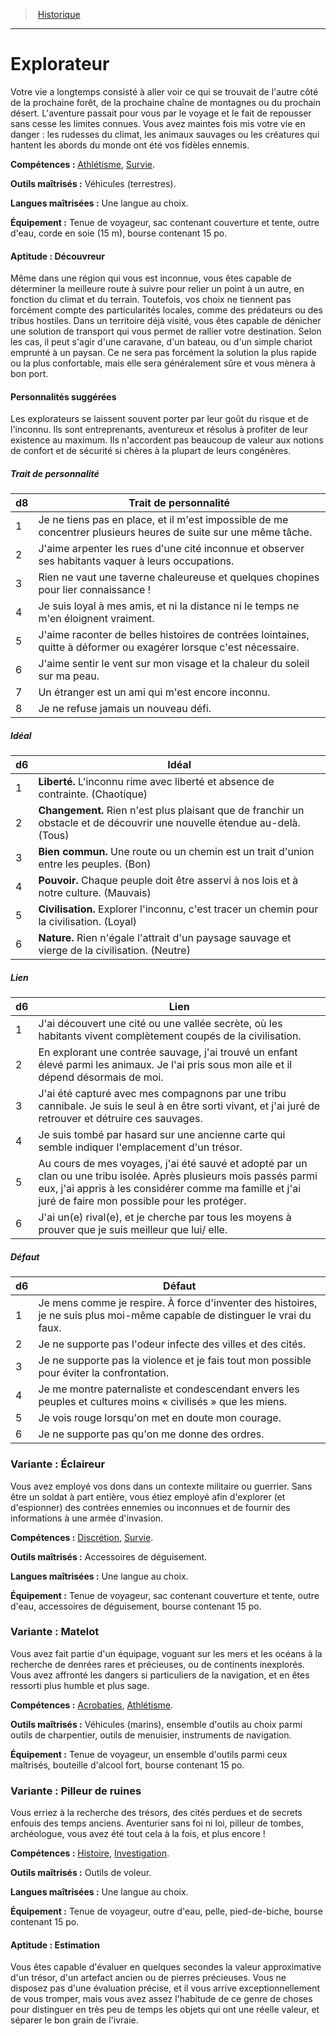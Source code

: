 
<!--BackgroundItem-->

> <!--ParentNameLink-->[Historique](backgrounds_hd.md)<!--/ParentNameLink-->

---

# <!--Name-->Explorateur<!--/Name-->

<!--Description-->

Votre vie a longtemps consisté à aller voir ce qui se trouvait de l'autre côté de la prochaine forêt, de la prochaine chaîne de montagnes ou du prochain désert. L'aventure passait pour vous par le voyage et le fait de repousser sans cesse les limites connues. Vous avez maintes fois mis votre vie en danger : les rudesses du climat, les animaux sauvages ou les créatures qui hantent les abords du monde ont été vos fidèles ennemis.

<!--/Description-->

**Compétences :** <!--Skills-->[Athlétisme], [Survie].<!--/Skills-->

**Outils maîtrisés :** <!--MasteredTools-->Véhicules (terrestres).<!--/MasteredTools-->

**Langues maîtrisées :** <!--MasteredLanguages-->Une langue au choix.<!--/MasteredLanguages-->

**Équipement :** <!--Equipment-->Tenue de voyageur, sac contenant couverture et tente, outre d'eau, corde en soie (15 m), bourse contenant 15 po.<!--/Equipment-->

<!--SkillItem-->

#### <!--Name-->Aptitude : Découvreur<!--/Name-->

<!--Description-->

Même dans une région qui vous est inconnue, vous êtes capable de déterminer la meilleure route à suivre pour relier un point à un autre, en fonction du climat et du terrain. Toutefois, vos choix ne tiennent pas forcément compte des particularités locales, comme des prédateurs ou des tribus hostiles. Dans un territoire déjà visité, vous êtes capable de dénicher une solution de transport qui vous permet de rallier votre destination. Selon les cas, il peut s'agir d'une caravane, d'un bateau, ou d'un simple chariot emprunté à un paysan. Ce ne sera pas forcément la solution la plus rapide ou la plus confortable, mais elle sera généralement sûre et vous mènera à bon port.

<!--/Description-->

<!--/SkillItem-->

<!--Items-->

#### <!--Name-->Personnalités suggérées<!--/Name-->

<!--Description-->

Les explorateurs se laissent souvent porter par leur goût du risque et de l'inconnu. Ils sont entreprenants, aventureux et résolus à profiter de leur existence au maximum. Ils n'accordent pas beaucoup de valeur aux notions de confort et de sécurité si chères à la plupart de leurs congénères.

<!--/Description-->

<!--PersonalityTraitItem-->

##### <!--Name-->Trait de personnalité<!--/Name-->

<!--Table-->

|d8|Trait de personnalité|
|---|---|
|1|Je ne tiens pas en place, et il m'est impossible <!--br-->de me concentrer plusieurs heures de suite sur <!--br-->une même tâche.|
|2|J'aime arpenter les rues d'une cité inconnue <!--br-->et observer ses habitants vaquer à leurs <!--br-->occupations.|
|3|Rien ne vaut une taverne chaleureuse et <!--br-->quelques chopines pour lier connaissance !|
|4|Je suis loyal à mes amis, et ni la distance ni le <!--br-->temps ne m'en éloignent vraiment.|
|5|J'aime raconter de belles histoires de contrées <!--br-->lointaines, quitte à déformer ou exagérer <!--br-->lorsque c'est nécessaire.|
|6|J'aime sentir le vent sur mon visage et la <!--br-->chaleur du soleil sur ma peau.|
|7|Un étranger est un ami qui m'est encore <!--br-->inconnu.|
|8|Je ne refuse jamais un nouveau défi.|

<!--/Table-->

<!--/PersonalityTraitItem-->

<!--PersonalityIdealItem-->

##### <!--Name-->Idéal<!--/Name-->

<!--Table-->

|d6|Idéal|
|---|---|
|1|**Liberté.** L'inconnu rime avec liberté et absence <!--br-->de contrainte. (Chaotique)|
|2|**Changement.** Rien n'est plus plaisant que <!--br-->de franchir un obstacle et de découvrir une <!--br-->nouvelle étendue au-delà. (Tous)|
|3|**Bien commun.** Une route ou un chemin est un <!--br-->trait d'union entre les peuples. (Bon)|
|4|**Pouvoir.** Chaque peuple doit être asservi à nos <!--br-->lois et à notre culture. (Mauvais)|
|5|**Civilisation.** Explorer l'inconnu, c'est tracer un <!--br-->chemin pour la civilisation. (Loyal)|
|6|**Nature.** Rien n'égale l'attrait d'un paysage <!--br-->sauvage et vierge de la civilisation. (Neutre)|

<!--/Table-->

<!--/PersonalityIdealItem-->

<!--PersonalityLinkItem-->

##### <!--Name-->Lien<!--/Name-->

<!--Table-->

|d6|Lien|
|---|---|
|1|J'ai découvert une cité ou une vallée secrète, où <!--br-->les habitants vivent complètement coupés de <!--br-->la civilisation.|
|2|En explorant une contrée sauvage, j'ai trouvé <!--br-->un enfant élevé parmi les animaux. Je l'ai pris <!--br-->sous mon aile et il dépend désormais de moi.|
|3|J'ai été capturé avec mes compagnons par une <!--br-->tribu cannibale. Je suis le seul à en être sorti <!--br-->vivant, et j'ai juré de retrouver et détruire ces <!--br-->sauvages.|
|4|Je suis tombé par hasard sur une ancienne <!--br-->carte qui semble indiquer l'emplacement d'un <!--br-->trésor.|
|5|Au cours de mes voyages, j'ai été sauvé et <!--br-->adopté par un clan ou une tribu isolée. Après <!--br-->plusieurs mois passés parmi eux, j'ai appris à <!--br-->les considérer comme ma famille et j'ai juré de <!--br-->faire mon possible pour les protéger.|
|6|J'ai un(e) rival(e), et je cherche par tous les <!--br-->moyens à prouver que je suis meilleur que lui/ <!--br-->elle.|

<!--/Table-->

<!--/PersonalityLinkItem-->

<!--PersonalityDefectItem-->

##### <!--Name-->Défaut<!--/Name-->

<!--Table-->

|d6|Défaut|
|---|---|
|1|Je mens comme je respire. À force d'inventer <!--br-->des histoires, je ne suis plus moi-même capable <!--br-->de distinguer le vrai du faux.|
|2|Je ne supporte pas l'odeur infecte des villes et <!--br-->des cités.|
|3|Je ne supporte pas la violence et je fais tout <!--br-->mon possible pour éviter la confrontation.|
|4|Je me montre paternaliste et condescendant <!--br-->envers les peuples et cultures moins « civilisés » <!--br-->que les miens.|
|5|Je vois rouge lorsqu'on met en doute mon <!--br-->courage.|
|6|Je ne supporte pas qu'on me donne des ordres.|

<!--/Table-->

<!--/PersonalityDefectItem-->

<!--/Items-->

<!--SubBackgroundItem-->

### <!--Name-->Variante : Éclaireur<!--/Name-->

<!--Description-->

Vous avez employé vos dons dans un contexte militaire ou guerrier. Sans être un soldat à part entière, vous étiez employé afin d'explorer (et d'espionner) des contrées ennemies ou inconnues et de fournir des informations à une armée d'invasion.

<!--/Description-->

**Compétences :** <!--Skills-->[Discrétion], [Survie].<!--/Skills-->

**Outils maîtrisés :** <!--MasteredTools-->Accessoires de déguisement.<!--/MasteredTools-->

**Langues maîtrisées :** <!--MasteredLanguages-->Une langue au choix.<!--/MasteredLanguages-->

**Équipement :** <!--Equipment-->Tenue de voyageur, sac contenant couverture et tente, outre d'eau, accessoires de déguisement, bourse contenant 15 po.<!--/Equipment-->

<!--/SubBackgroundItem-->

<!--SubBackgroundItem-->

### <!--Name-->Variante : Matelot<!--/Name-->

<!--Description-->

Vous avez fait partie d'un équipage, voguant sur les mers et les océans à la recherche de denrées rares et précieuses, ou de continents inexplorés. Vous avez affronté les dangers si particuliers de la navigation, et en êtes ressorti plus humble et plus sage.

<!--/Description-->

**Compétences :** <!--Skills-->[Acrobaties], [Athlétisme].<!--/Skills-->

**Outils maîtrisés :** <!--MasteredTools-->Véhicules (marins), ensemble d'outils au choix parmi outils de charpentier, outils de menuisier, instruments de navigation.<!--/MasteredTools-->

**Équipement :** <!--Equipment-->Tenue de voyageur, un ensemble d'outils parmi ceux maîtrisés, bouteille d'alcool fort, bourse contenant 15 po.<!--/Equipment-->

<!--/SubBackgroundItem-->

<!--SubBackgroundItem-->

### <!--Name-->Variante : Pilleur de ruines<!--/Name-->

<!--Description-->

Vous erriez à la recherche des trésors, des cités perdues et de secrets enfouis des temps anciens. Aventurier sans foi ni loi, pilleur de tombes, archéologue, vous avez été tout cela à la fois, et plus encore !

<!--/Description-->

**Compétences :** <!--Skills-->[Histoire], [Investigation].<!--/Skills-->

**Outils maîtrisés :** <!--MasteredTools-->Outils de voleur.<!--/MasteredTools-->

**Langues maîtrisées :** <!--MasteredLanguages-->Une langue au choix.<!--/MasteredLanguages-->

**Équipement :** <!--Equipment-->Tenue de voyageur, outre d'eau, pelle, pied-de-biche, bourse contenant 15 po.<!--/Equipment-->

<!--SkillItem-->

#### <!--Name-->Aptitude : Estimation<!--/Name-->

<!--Description-->

Vous êtes capable d'évaluer en quelques secondes la valeur approximative d'un trésor, d'un artefact ancien ou de pierres précieuses. Vous ne disposez pas d'une évaluation précise, et il vous arrive exceptionnellement de vous tromper, mais vous avez assez l'habitude de ce genre de choses pour distinguer en très peu de temps les objets qui ont une réelle valeur, et séparer le bon grain de l'ivraie.

<!--/Description-->

<!--/SkillItem-->

<!--/SubBackgroundItem-->

<!--/BackgroundItem-->

[Acrobaties]: abilities_dexterity_hd.md#acrobaties
[Athlétisme]: abilities_strength_hd.md#athlétisme
[Discrétion]: abilities_dexterity_hd.md#discrétion
[Histoire]: abilities_intelligence_hd.md#histoire
[Investigation]: abilities_intelligence_hd.md#investigation
[Survie]: abilities_wisdom_hd.md#survie
